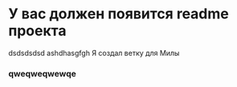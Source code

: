 # У вас должен появится readme проекта

dsdsdsdsd
ashdhasgfgh
Я создал ветку для Милы
### qweqweqwewqe